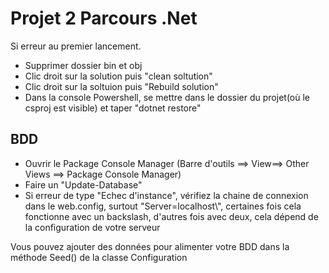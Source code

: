 # Projet 2 Parcours .Net

Si erreur au premier lancement.
- Supprimer dossier bin et obj
- Clic droit sur la solution puis "clean soltution"
- Clic droit sur la soltuion puis "Rebuild solution"
- Dans la console Powershell, se mettre dans le dossier du projet(où le csproj est visible) et taper "dotnet restore"

## BDD
- Ouvrir le Package Console Manager (Barre d'outils ==> View==> Other Views ==> Package Console Manager)
- Faire un "Update-Database"
- Si erreur de type "Echec d'instance", vérifiez la chaine de connexion dans le web.config, surtout "Server=localhost\\", certaines fois cela fonctionne avec un backslash, d'autres fois avec deux, cela dépend de la 
  configuration de votre serveur
  
Vous pouvez ajouter des données pour alimenter votre BDD dans la méthode Seed() de la classe Configuration

